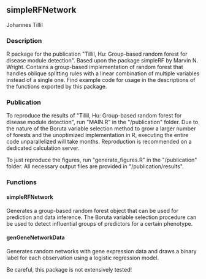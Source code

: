 ## simpleRFNetwork
Johannes Tillil

### Description
R package for the publication "Tillil, Hu: Group-based random forest for disease module detection". Based upon the package simpleRF by Marvin N. Wright. Contains a group-based implementation of random forest that handles oblique splitting rules with a linear combination of multiple variables instead of a single one. Find example code for usage in the descriptions of the functions exported by this package.

### Publication
To reproduce the results of "Tillil, Hu: Group-based random forest for disease module detection", run "MAIN.R" in the "/publication" folder. Due to the nature of the Boruta variable selection method to grow a larger number of forests and the unoptimized implementation in R, executing the entire code unparallelized will take months. Reproduction is recommended on a dedicated calculation server.

To just reproduce the figures, run "generate_figures.R" in the "/publication" folder. All necessary output files are provided in "/publication/results".

### Functions
#### simpleRFNetwork
Generates a group-based random forest object that can be used for prediction and data inference. The Boruta variable selection procedure can be used to detect influential groups of predictors for a certain phenotype.

#### genGeneNetworkData
Generates random networks with gene expression data and draws a binary label for each observation using a logistic regression model.

Be careful, this package is not extensively tested!
